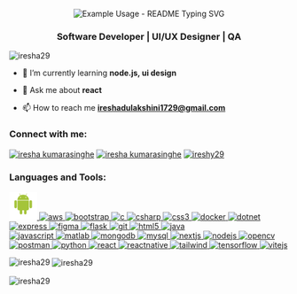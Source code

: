 <p align="center">
  <img src="https://readme-typing-svg.demolab.com/?lines=Hi+👋+I+am+Iresha+Kumarasinghe ;&font=Fira%20Code&center=true&width=380&height=50&duration=4000&pause=1000" alt="Example Usage - README Typing SVG">
</p>
<h3 align="center">Software Developer | UI/UX Designer | QA</h3>

<p align="left"> <img src="https://komarev.com/ghpvc/?username=iresha29&label=Profile%20views&color=0e75b6&style=flat" alt="iresha29" /> </p>

- 🌱 I’m currently learning **node.js, ui design**

- 💬 Ask me about **react**

- 📫 How to reach me **ireshadulakshini1729@gmail.com**


<h3 align="left">Connect with me:</h3>
<p align="left">
<a href="https://linkedin.com/in/iresha kumarasinghe" target="blank"><img align="center" src="https://github.com/Scar1109/skill-icons/blob/main/icons/LinkedIn.svg" alt="iresha kumarasinghe" height="50" width="60" /></a>
<a href="https://fb.com/iresha kumarasinghe" target="blank"><img align="center" src="https://raw.githubusercontent.com/rahuldkjain/github-profile-readme-generator/master/src/images/icons/Social/facebook.svg" alt="iresha kumarasinghe" height="50" width="60" /></a>
  <a href="https://instagram.com/ireshy29" target="blank"><img align="center" src="https://github.com/Scar1109/skill-icons/blob/main/icons/Instagram.svg" alt="ireshy29" height="50" width="60" /></a>
</p>

<h3 align="left">Languages and Tools:</h3>
<p align="left">
  <a href="https://developer.android.com" target="_blank" rel="noreferrer"> <img src="https://raw.githubusercontent.com/devicons/devicon/master/icons/android/android-original-wordmark.svg" alt="android" width="50" height="50"/> </a>
  <a href="https://aws.amazon.com" target="_blank" rel="noreferrer"> <img src="https://github.com/Scar1109/skill-icons/blob/main/icons/AWS-Dark.svg" alt="aws" width="50" height="50"/> </a>
  <a href="https://getbootstrap.com" target="_blank" rel="noreferrer"> <img src="https://github.com/Scar1109/skill-icons/blob/main/icons/Bootstrap.svg" alt="bootstrap" width="50" height="50"/> </a>
  <a href="https://www.cprogramming.com/" target="_blank" rel="noreferrer"> <img src="https://github.com/Scar1109/skill-icons/blob/main/icons/C.svg" alt="c" width="50" height="50"/> </a>
  <a href="https://www.w3schools.com/cs/" target="_blank" rel="noreferrer"> <img src="https://github.com/Scar1109/skill-icons/blob/main/icons/CS.svg" alt="csharp" width="50" height="50"/> </a>
  <a href="https://www.w3schools.com/css/" target="_blank" rel="noreferrer"> <img src="https://github.com/Scar1109/skill-icons/blob/main/icons/CSS.svg" alt="css3" width="50" height="50"/> </a>
  <a href="https://www.docker.com/" target="_blank" rel="noreferrer"> <img src="https://github.com/Scar1109/skill-icons/blob/main/icons/Docker.svg" alt="docker" width="50" height="50"/> </a> 
  <a href="https://dotnet.microsoft.com/" target="_blank" rel="noreferrer"> <img src="https://github.com/Scar1109/skill-icons/blob/main/icons/DotNet.svg" alt="dotnet" width="50" height="50"/> </a> 
  <a href="https://expressjs.com" target="_blank" rel="noreferrer"> <img src="https://github.com/Scar1109/skill-icons/blob/main/icons/ExpressJS-Dark.svg" alt="express" width="50" height="50"/> </a> 
  <a href="https://www.figma.com/" target="_blank" rel="noreferrer"> <img src="https://github.com/Scar1109/skill-icons/blob/main/icons/Figma-Dark.svg" alt="figma" width="50" height="50"/> </a> 
  <a href="https://flask.palletsprojects.com/" target="_blank" rel="noreferrer"> <img src="https://github.com/Scar1109/skill-icons/blob/main/icons/Flask-Dark.svg" alt="flask" width="50" height="50"/> </a> 
  <a href="https://git-scm.com/" target="_blank" rel="noreferrer"> <img src="https://github.com/Scar1109/skill-icons/blob/main/icons/Git.svg" alt="git" width="50" height="50"/> </a> 
  <a href="https://www.w3.org/html/" target="_blank" rel="noreferrer"> <img src="https://github.com/Scar1109/skill-icons/blob/main/icons/HTML.svg" alt="html5" width="50" height="50"/> </a> 
  <a href="https://www.java.com" target="_blank" rel="noreferrer"> <img src="https://github.com/Scar1109/skill-icons/blob/main/icons/Java-Dark.svg" alt="java" width="50" height="50"/> </a><br>
  <a href="https://developer.mozilla.org/en-US/docs/Web/JavaScript" target="_blank" rel="noreferrer"> <img src="https://github.com/Scar1109/skill-icons/blob/main/icons/JavaScript.svg" alt="javascript" width="50" height="50"/> </a>
  <a href="https://www.mathworks.com/" target="_blank" rel="noreferrer"> <img src="https://github.com/Scar1109/skill-icons/blob/main/icons/Matlab-Dark.svg" alt="matlab" width="50" height="50"/> </a> 
  <a href="https://www.mongodb.com/" target="_blank" rel="noreferrer"> <img src="https://github.com/Scar1109/skill-icons/blob/main/icons/MongoDB.svg" alt="mongodb" width="50" height="50"/> </a> 
  <a href="https://www.mysql.com/" target="_blank" rel="noreferrer"> <img src="https://github.com/Scar1109/skill-icons/blob/main/icons/MySQL-Dark.svg" alt="mysql" width="50" height="50"/> </a> 
  <a href="https://nextjs.org/" target="_blank" rel="noreferrer"> <img src="https://github.com/Scar1109/skill-icons/blob/main/icons/NextJS-Dark.svg" alt="nextjs" width="50" height="50"/> </a>  
  <a href="https://nodejs.org" target="_blank" rel="noreferrer"> <img src="https://github.com/Scar1109/skill-icons/blob/main/icons/NodeJS-Dark.svg" alt="nodejs" width="50" height="50"/> </a> 
  <a href="https://opencv.org/" target="_blank" rel="noreferrer"> <img src="https://www.vectorlogo.zone/logos/opencv/opencv-icon.svg" alt="opencv" width="50" height="50"/> </a> <a href="https://postman.com" target="_blank" rel="noreferrer"> <img src="https://github.com/Scar1109/skill-icons/blob/main/icons/Postman.svg" alt="postman" width="50" height="50"/> </a> 
  <a href="https://www.python.org" target="_blank" rel="noreferrer"> <img src="https://github.com/Scar1109/skill-icons/blob/main/icons/Python-Dark.svg" alt="python" width="50" height="50"/> </a> 
  <a href="https://reactjs.org/" target="_blank" rel="noreferrer"> <img src="https://github.com/Scar1109/skill-icons/blob/main/icons/React-Light.svg" alt="react" width="50" height="50"/> </a> 
  <a href="https://reactnative.dev/" target="_blank" rel="noreferrer"> <img src="https://github.com/Scar1109/skill-icons/blob/main/icons/React-Dark.svg" alt="reactnative" width="50" height="50"/> </a> 
  <a href="https://tailwindcss.com/" target="_blank" rel="noreferrer"> <img src="https://github.com/Scar1109/skill-icons/blob/main/icons/TailwindCSS-Dark.svg" alt="tailwind" width="50" height="50"/> </a> 
  <a href="https://www.tensorflow.org" target="_blank" rel="noreferrer"> <img src="https://github.com/Scar1109/skill-icons/blob/main/icons/TensorFlow-Dark.svg" alt="tensorflow" width="50" height="50"/> </a> 
  <a href="https://vitejs.org/" target="_blank" rel="noreferrer"> <img src="https://github.com/Scar1109/skill-icons/blob/main/icons/Vite-Dark.svg" alt="vitejs" width="50" height="50"/> </a> 
</p>

<p><img align="left" src="https://github-readme-stats.vercel.app/api/top-langs?username=iresha29&show_icons=true&locale=en&layout=compact" alt="iresha29" /></p>

<p>&nbsp;<img align="center" src="https://github-readme-stats.vercel.app/api?username=iresha29&show_icons=true&locale=en" alt="iresha29" /></p>

<p><img align="center" src="https://github-readme-streak-stats.herokuapp.com/?user=iresha29&" alt="iresha29" /></p>
